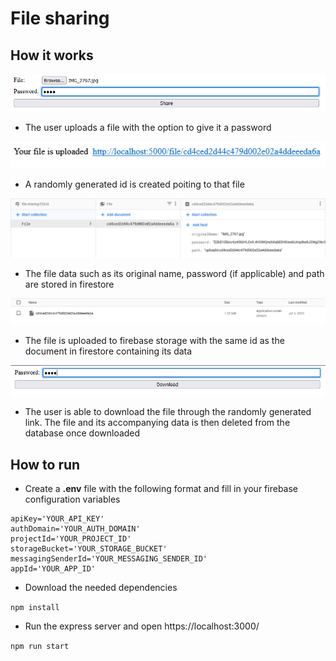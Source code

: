 # File sharing

## How it works

![](images/IMG1.png)

- The user uploads a file with the option to give it a password

![](images/IMG2.png)

- A randomly generated id is created poiting to that file

![](images/IMG3.png)

- The file data such as its original name, password (if applicable) and path are stored in firestore

![](images/IMG4.png)

- The file is uploaded to firebase storage with the same id as the document in firestore containing its data

![](images/IMG5.png)

- The user is able to download the file through the randomly generated link. The file and its accompanying data is then deleted from the database once downloaded

## How to run

- Create a **.env** file with the following format and fill in your firebase configuration variables

```
apiKey='YOUR_API_KEY'
authDomain='YOUR_AUTH_DOMAIN'
projectId='YOUR_PROJECT_ID'
storageBucket='YOUR_STORAGE_BUCKET'
messagingSenderId='YOUR_MESSAGING_SENDER_ID'
appId='YOUR_APP_ID'
```

- Download the needed dependencies

`npm install`

- Run the express server and open https://localhost:3000/

`npm run start`
